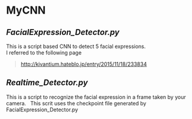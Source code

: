 # MyCNN

## _FacialExpression_Detector.py_  
This is a script based CNN to detect 5 facial expressions.  
I referred to the following page  
>http://kivantium.hateblo.jp/entry/2015/11/18/233834  

## _Realtime_Detector.py_  
This is a script to recognize the facial expression in a frame taken by your camera.  
This scrit uses the checkpoint file generated by FacialExpression_Detector.py
